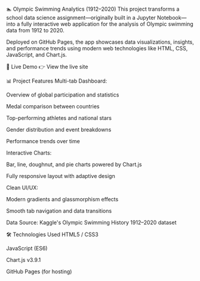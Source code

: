 🏊 Olympic Swimming Analytics (1912–2020)
This project transforms a school data science assignment—originally built in a Jupyter Notebook—into a fully interactive web application for the analysis of Olympic swimming data from 1912 to 2020.

Deployed on GitHub Pages, the app showcases data visualizations, insights, and performance trends using modern web technologies like HTML, CSS, JavaScript, and Chart.js.

🚀 Live Demo
👉 View the live site

📊 Project Features
Multi-tab Dashboard:

Overview of global participation and statistics

Medal comparison between countries

Top-performing athletes and national stars

Gender distribution and event breakdowns

Performance trends over time

Interactive Charts:

Bar, line, doughnut, and pie charts powered by Chart.js

Fully responsive layout with adaptive design

Clean UI/UX:

Modern gradients and glassmorphism effects

Smooth tab navigation and data transitions

Data Source: Kaggle's Olympic Swimming History 1912–2020 dataset

🛠️ Technologies Used
HTML5 / CSS3

JavaScript (ES6)

Chart.js v3.9.1

GitHub Pages (for hosting)
